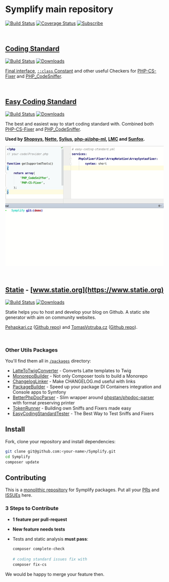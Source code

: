 # Symplify main repository

[![Build Status](https://img.shields.io/travis/Symplify/Symplify/master.svg?style=flat-square)](https://travis-ci.org/Symplify/Symplify)
[![Coverage Status](https://img.shields.io/coveralls/Symplify/Symplify/master.svg?style=flat-square)](https://coveralls.io/github/Symplify/Symplify?branch=master)
[![Subscribe](https://img.shields.io/badge/subscribe-to--releases-green.svg?style=flat-square)](https://libraries.io/packagist/symplify%2Fsymplify)

<br>

## [Coding Standard](https://github.com/Symplify/CodingStandard)

[![Build Status](https://img.shields.io/travis/Symplify/CodingStandard/master.svg?style=flat-square)](https://travis-ci.org/Symplify/CodingStandard)
[![Downloads](https://img.shields.io/packagist/dt/symplify/coding-standard.svg?style=flat-square)](https://packagist.org/packages/symplify/coding-standard/stats)

[Final interface](http://ocramius.github.io/blog/when-to-declare-classes-final/), [`::class` Constant](https://www.tomasvotruba.cz/blog/2017/08/21/5-useful-rules-from-symplify-coding-standard/#3-class-constant-fixer) and other useful Checkers for [PHP-CS-Fixer](https://github.com/friendsofphp/php-cs-fixer) and [PHP_CodeSniffer](https://github.com/squizlabs/PHP_CodeSniffer).

<br>

## [Easy Coding Standard](https://github.com/Symplify/EasyCodingStandard)

[![Build Status](https://img.shields.io/travis/Symplify/EasyCodingStandard/master.svg?style=flat-square)](https://travis-ci.org/Symplify/EasyCodingStandard)
[![Downloads](https://img.shields.io/packagist/dt/symplify/easy-coding-standard.svg?style=flat-square)](https://packagist.org/packages/symplify/easy-coding-standard/stats)

The best and easiest way to start coding standard with. Combined both [PHP-CS-Fixer](https://github.com/friendsofphp/php-cs-fixer) and [PHP_CodeSniffer](https://github.com/squizlabs/PHP_CodeSniffer).

**Used by [Shopsys](https://github.com/shopsys/coding-standards), [Nette](https://github.com/nette/coding-standard), [Sylius](https://github.com/SyliusLabs/CodingStandard), [php-ai/php-ml](https://github.com/php-ai/php-ml/), [LMC](https://github.com/lmc-eu/php-coding-standard) and [Sunfox](https://github.com/sunfoxcz/coding-standard).**

![ECS-Run](packages/EasyCodingStandard/docs/run-and-fix.gif)

<br>

## [Statie](https://github.com/Symplify/Statie) - [www.statie.org](https://www.statie.org)

[![Build Status](https://img.shields.io/travis/Symplify/Statie/master.svg?style=flat-square)](https://travis-ci.org/Symplify/Statie)
[![Downloads](https://img.shields.io/packagist/dt/Symplify/statie.svg?style=flat-square)](https://packagist.org/packages/Symplify/statie/stats)

Statie helps you to host and develop your blog on Github.
A static site generator with aim on community websites.

[Pehapkari.cz](https://pehapkari.cz/) ([Github repo](https://github.com/pehapkari/pehapkari.cz)) and [TomasVotruba.cz](https://www.tomasvotruba.cz/) ([Github repo](https://github.com/tomasvotruba/tomasvotruba.cz)).

<br>

### Other Utils Packages

You'll find them all in [`/packages`](/packages) directory:

- [LatteToTwigConverter](https://github.com/Symplify/LatteToTwigConverter) - Converts Latte templates to Twig
- [MonorepoBuilder](https://github.com/Symplify/MonorepoBuilder) - Not only Composer tools to build a Monorepo
- [ChangelogLinker](https://github.com/Symplify/ChangelogLinker) - Make CHANGELOG.md useful with links
- [PackageBuilder](https://github.com/Symplify/PackageBuilder) - Speed up your package DI Containers integration and Console apps to Symfony
- [BetterPhpDocParser](https://github.com/Symplify/BetterPhpDocParser) - Slim wrapper around [phpstan/phpdoc-parser](https://github.com/phpstan/phpdoc-parser) with format preserving printer
- [TokenRunner](https://github.com/Symplify/TokenRunner) - Building own Sniffs and Fixers made easy
- [EasyCodingStandardTester](https://github.com/Symplify/EasyCodingStandardTester) - The Best Way to Test Sniffs and Fixers

## Install

Fork, clone your repository and install dependencies:

```bash
git clone git@github.com:<your-name>/Symplify.git
cd Symplify
composer update
```

## Contributing

This is a [monolithic repository](https://gomonorepo.org/) for Symplify packages. Put all your [PRs](https://github.com/Symplify/Symplify/pulls) and [ISSUEs](https://github.com/Symplify/Symplify/issues) here.

### 3 Steps to Contribute

- **1 feature per pull-request**
- **New feature needs tests**
- Tests and static analysis **must pass**:

    ```bash
    composer complete-check

    # coding standard issues fix with
    composer fix-cs
    ```

We would be happy to merge your feature then.

